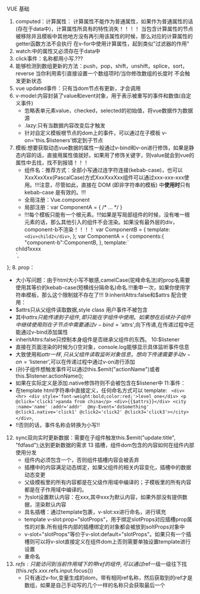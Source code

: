 VUE 基础
1. computed：计算属性：
    计算属性不能作为普通属性，如果作为普通属性的话(存在于data中)，计算属性所具有的特性消失！！！！
    当包含计算属性的节点被移除并且模板中其他地方没有再引用该属性的时候，那么对应的计算属性的getter函数方法不会执行
    在v-for中使用计算属性，起到类似"过滤器的作用"
2. watch:中的属性又必须存在于data中
3. click事件：名称都用小写.???
4. 能够检测到数组更新的方法：push，pop，shift，unshift，splice，sort，reverse
   当你利用索引直接设置一个数组项时/当你修改数组的长度时 不会触发更新状态
5. vue updated事件：只有当dom节点有更新，才会调用
6. v-model:内容封装了value和event对象，用于表示被重写的事件和数值(自定义事件)
   * 忽略表单元素value，checked，selected的初始值，将vue数据作为数据源
   * .lazy:只有当数据内容改变后才触发
   * 针对自定义模板根节点的dom上的事件，可以通过在子模板 v-on='this.$listeners'绑定到子节点
7. 模板:想要获取动态vue数据的属性一般通过v-bind和v-on进行修饰，如果是静态内容的话，直接用属性值就好。如果用了修饰关键字，则value就会到vue的属性中去找，找不到报错！！！
   * 组件名：推荐方式：全部小写通过连字符连接(kebab-case)，也可以XxxXxxXxx(PascalCase)方式XxxXxxXxx组件可以通过xxx-xxx-xxx使用。!!!注意，尽管如此，直接在 DOM (即非字符串的模板) 中**使用时**只有 kebab-case 是有效的。!!!
   * 全局注册：Vue.component
   * 局部注册：var ComponentA = { /* ... */ }
   * !!!每个模板只能有一个根元素。!!!如果是写局部组件的时候，没有唯一根元素的话，那么其他引入的组件不会渲染。如果没有最外层的div，component-b不渲染！！！！
   var ComponentB = {
    template: `<div>child2</div>`,
};
var ComponentA = {
    components:{
        "component-b":ComponentB,
    },
    template:`
    <div>
        <div>child1xxxx</div>
        <component-b></component-b>
    </div>
    `,
};
8. prop：
   * 大小写问题：由于html大小写不敏感,camelCase(驼峰命名法)的prop名需要使用其等价的kebab-case(短横线分隔命名)命名.!!!重申一次，如果你使用字符串模板，那么这个限制就不存在了!!!
9:inheritAttrs:false和$attrs 配合使用：
  * $attrs只从父组件读取数据,style class 用户事件不被包含
  * 其中$attrs只能传递到子组件,即只能在字组件中使用。如果想在后续孙子组件中继续使用则在子节点中需要通过v-bind='$attrs',向下传递,在传递过程中还能通过v-bind添加属性
  * inheritAttrs:false只控制本身组件是否继承父组件的东西。
10:$listener
  * 直接在页面渲染的时候为{}空对象，console.log能够显示具体监听事件信息
  * 大致使用和$attr一样,只从父组件读取监听对象信息，想向下传递需要手动v-on='$listener',可以在传递过程中通过v-on进行添加
  * (孙)子组件想触发事件可以通过this.$emit("actionName")或者this.$listener.actionName();
  * 如果在实际定义是添加.native修饰符则不会被包含在$listener中
11:事件：
  * 在template html字符串中直接定义，任何命名方式可以
  template: `
        <div>
        <hr>
        <div style='font-weight:bold;color:red;'>level one</div>
        <p @click='click1'>panda from china</p>
        <div>{{$attrs}}</div>
        <city :name='name' :addr='addr'  @my-Event='doSomething' @click1.native='click1' @click2='click2' @click3='click3'></city>
        </div>`,
  * !!否则的话，事件名称会转换为小写!!
12. sync双向实时更新数据：需要在子组件触发this.$emit("update:title", "fdfasd");达到更新数据的需求
   <text-document v-bind:title.sync="doc.title"></text-document>
   <text-document v-bind:title="doc.title" v-on:update:title="doc.title = value"></text-document>
13 插槽，组件dom包含的内容如何在组件内部使用分发
    * 组件内必须包含一个<slot>，否则组件插槽内容会被丢弃
    * 插槽中的内容满足动态绑定，如果父组件的相关内容变化，插槽中的数据动态变更
    * 父级模板里的所有内容都是在父级作用域中编译的；子模板里的所有内容都是在子作用域中编译的。
    * 为slot设置默认内容：在<slot>xxx</slot>,其中xxx为默认内容，如果外部没有提供数据，渲染默认内容
    * 具名插槽：通过template包裹，v-slot:xx进行命名，<slot name='xx'></slot>进行填充
    * template v-slot:prop="slotProps"，用于绑定slotProps对应插槽prop属性的对象.所有组件内部的插槽绑定的对象都会被放到soltProps对象中
    * v-slot="slotProps"等价于v-slot:default="slotProps"。如果只有一个插槽则可以将v-slot直接定义在组件dom上否则需要单独设置template进行设置
    *  <current-user v-slot="{ user:u }"> 重命名
14. $refs:只能访问到当前作用域下的带ref的组件,可以通过$ref一级一级往下找(this.$refs.xxx.$refs.input.focus())
    * 只有通过v-for,变量生成的dom，带有相同ref名称，然后获取到的ref才是数组，如果是自己手动写的几个一样的名称只会获取最后一个
